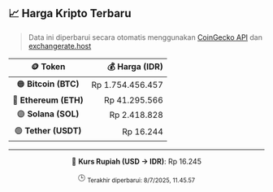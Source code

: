 

<!-- HARGA_KRIPTO -->
## 📈 Harga Kripto Terbaru

> Data ini diperbarui secara otomatis menggunakan [CoinGecko API](https://www.coingecko.com/) dan [exchangerate.host](https://exchangerate.host/)

<div align="center">

| 🪙 Token | 💰 Harga (IDR) |
|:------:|---------------:|
| 🟠 **Bitcoin (BTC)**   | Rp 1.754.456.457 |
| 🔵 **Ethereum (ETH)**  | Rp 41.295.566 |
| 🟣 **Solana (SOL)**    | Rp 2.418.828 |
| 🟢 **Tether (USDT)**   | Rp 16.244 |

---

💱 **Kurs Rupiah (USD → IDR)**: Rp 16.245

🕒 <sub>Terakhir diperbarui: 8/7/2025, 11.45.57</sub>

</div>
<!-- /HARGA_KRIPTO -->